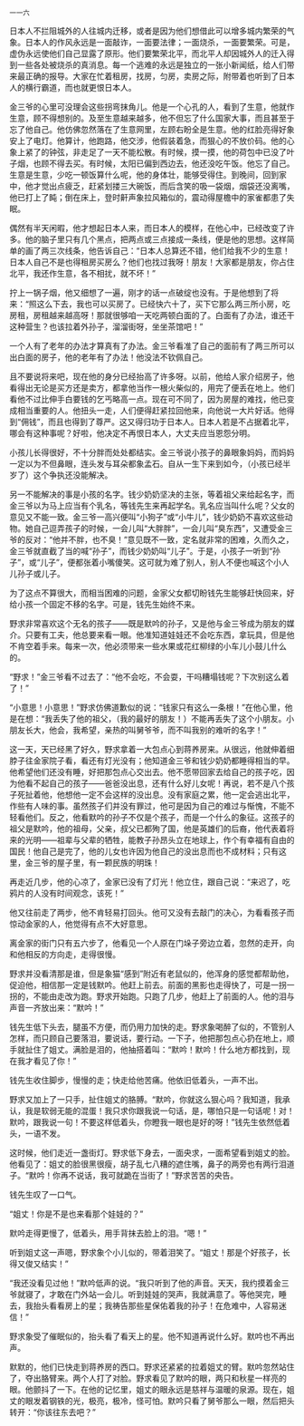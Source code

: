     一一六 

   日本人不拦阻城外的人往城内迁移，或者是因为他们想借此可以增多城内繁荣的气象。日本人的作风永远是一面敲诈，一面要法律；一面烧杀，一面要繁荣。可是，虚伪永远使他们自己显露了原形。他们要繁荣北平，而北平人却因城外人的迁入得到一些各处被烧杀的真消息。每一个逃难的永远是独立的一张小新闻纸，给人们带来最正确的报导。大家在忙着租房，找房，匀房，卖房之际，附带着也听到了日本人的横行霸道，而也就更恨日本人。

   金三爷的心里可没理会这些拐弯抹角儿。他是一个心孔的人，看到了生意，他就作生意，顾不得想别的。及至生意越来越多，他不但忘了什么国家大事，而且甚至于忘了他自己。他仿佛忽然落在了生意网里，左顾右盼全是生意。他的红脸亮得好象安上了电灯。他算计，他跑路，他交涉，他假装着急，而狠心的不放价码。他的心象上紧了的钟弦，非走足了一天不能松散。有时候，摸一摸，他的荷包中已没了叶子烟，也顾不得去买。有时候，太阳已偏到西边去，他还没吃午饭。他忘了自己。生意是生意，少吃一顿饭算什么呢，他的身体壮，能够受得住。到晚间，回到家中，他才觉出点疲乏，赶紧划搂三大碗饭，而后含笑的吸一袋烟，烟袋还没离嘴，他已打上了盹；倒在床上，登时鼾声象拉风箱似的，震动得屋檐中的家雀都患了失眠。

   偶然有半天闲暇，他才想起日本人来，而日本人的模样，在他心中，已经改变了许多。他的脑子里只有几个黑点，把两点或三点接成一条线，便是他的思想。这样简单的画了两三次线条，他告诉自己：“日本人总算还不错，他们给我不少的生意！日本人自己不是也得租房买房么？他们也找过我呀！朋友！大家都是朋友，你占住北平，我还作生意，各不相扰，就不坏！”

   拧上一锅子烟，他又细想了一遍，刚才的话一点破绽也没有。于是他想到了将来：“照这么下去，我也可以买房了。已经快六十了，买下它那么两三所小房，吃房租，房租越来越高呀！那就很够咱一天吃两顿白面的了。白面有了办法，谁还干这种营生？也该拉着外孙子，溜溜街呀，坐坐茶馆吧！”

   一个人有了老年的办法才算真有了办法。金三爷看准了自己的面前有了两三所可以出白面的房子，他的老年有了办法！他没法不钦佩自己。

   且不要说将来吧，现在他的身分已经抬高了许多呀。以前，他给人家介绍房子，他看得出无论是买方还是卖方，都拿他当作一根火柴似的，用完了便丢在地上。他们看他不过比伸手白要钱的乞丐略高一点。现在可不同了，因为房屋的难找，他已变成相当重要的人。他扭头一走，人们便得赶紧拉回他来，向他说一大片好话。他得到“佣钱”，而且也得到了尊严。这又得归功于日本人。日本人若是不占据着北平，哪会有这种事呢？好啦，他决定不再恨日本人，大丈夫应当恩怨分明。

   小孩儿长得很好，不十分胖而处处都结实。金三爷说小孩子的鼻眼象妈妈，而妈妈一定以为不但鼻眼，连头发与耳朵都象孟石。自从一生下来到如今，（小孩已经半岁了）这个争执还没能解决。

   另一不能解决的事是小孩的名字。钱少奶奶坚决的主张，等着祖父来给起名字，而金三爷以为马上应当有个乳名，等钱先生来再起学名。乳名应当叫什么呢？父女的意见又不能一致。金三爷一高兴便叫“小狗子”或“小牛儿”，钱少奶奶不喜欢这些动物。她自己逗弄孩子的时候，一会儿叫“大胖胖”，一会儿叫“臭东西”，又遭受金三爷的反对：“他并不胖，也不臭！”意见既不一致，定名就非常的困难，久而久之，金三爷就直截了当的喊“孙子”，而钱少奶奶叫“儿子”。于是，小孩子一听到“孙子”，或“儿子”，便都张着小嘴傻笑。这可就为难了别人，别人不便也喊这个小人儿孙子或儿子。

   为了这点不算很大，而相当困难的问题，金家父女都切盼钱先生能够赶快回来，好给小孩一个固定不移的名字。可是，钱先生始终不来。

   野求非常喜欢这个无名的孩子——既是默吟的孙子，又是他与金三爷成为朋友的媒介。只要有工夫，他总要来看一眼。他准知道娃娃还不会吃东西，拿玩具，但是他不肯空着手来。每来一次，他必须带来一些水果或花红柳绿的小车儿小鼓儿什么的。

   “野求！”金三爷看不过去了：“他不会吃，不会耍，干吗糟塌钱呢？下次别这么着了！”

   “小意思！小意思！”野求仿佛道歉似的说：“钱家只有这么一条根！”在他心里，他是在想：“我丢失了他的祖父，（我的最好的朋友！）不能再丢失了这个小朋友。小朋友长大，他会，我希望，亲热的叫舅爷爷，而不叫我别的难听的名字！”

   这一天，天已经黑了好久，野求拿着一大包点心到蒋养房来。从很远，他就伸着细脖子往金家院子看，看还有灯光没有；他知道金三爷和钱少奶奶都睡得相当的早。他希望他们还没有睡，好把那包点心交出去。他不愿带回家去给自己的孩子吃，因为他看不起自己的孩子——爸爸没出息，还有什么好儿女呢！再说，若不是八个孩子死扯着他，他想他一定不会这样的没出息。没有家庭之累，他一定会逃出北平，作些有人味的事。虽然孩子们并没有罪过，他可是因为自己的难过与惭愧，不能不轻看他们。反之，他看默吟的孙子不仅是个孩子，而是一个什么的象征。这孩子的祖父是默吟，他的祖母，父亲，叔父已都殉了国，他是英雄们的后裔，他代表着将来的光明——祖辈与父辈的牺牲，能教子孙昂头立在地球上，作个有幸福有自由的国民！他自己是完了，他的儿女也许因为他自己的没出息而也不成材料；只有这里，金三爷的屋子里，有一颗民族的明珠！

   再走近几步，他的心凉了，金家已没有了灯光！他立住，跟自己说：“来迟了，吃鸦片的人没有时间观念，该死！”

   他又往前走了两步，他不肯轻易打回头。他可又没有去敲门的决心，为看看孩子而惊动金家的人，他觉得有点不大好意思。

   离金家的街门只有五六步了，他看见一个人原在门垛子旁边立着，忽然的走开，向和他相反的方向走，走得很慢。

   野求并没看清那是谁，但是象猫“感到”附近有老鼠似的，他浑身的感觉都帮助他，促迫他，相信那一定是钱默吟。他赶上前去。前面的黑影也走得快了，可是一拐一拐的，不能由走改为跑。野求开始跑。只跑了几步，他赶上了前面的人。他的泪与声音一齐放出来：“默吟！”

   钱先生低下头去，腿虽不方便，而仍用力加快的走。野求象喝醉了似的，不管别人怎样，而只顾自己要落泪，要说话，要行动。一下子，他把那包点心扔在地上，顺手就扯住了姐丈。满脸是泪的，他抽搭着叫：“默吟！默吟！什么地方都找到，现在我才看见了你！”

   钱先生收住脚步，慢慢的走；快走给他苦痛。他依旧低着头，一声不出。

   野求又加上了一只手，扯住姐丈的胳膊。“默吟，你就这么狠心吗？我知道，我承认，我是软弱无能的混蛋！我只求你跟我说一句话，是，哪怕只是一句话呢！对！默吟，跟我说一句！不要这样低着头，你瞪我一眼也是好的呀！”钱先生依然低着头，一语不发。

   这时候，他们走近一盏街灯。野求低下身去，一面央求，一面希望看到姐丈的脸。他看见了：姐丈的脸很黑很瘦，胡子乱七八糟的遮住嘴，鼻子的两旁也有两行泪道子。“默吟！你再不说话，我可就跪在当街了！”野求苦苦的央告。

   钱先生叹了一口气。

   “姐丈！你是不是也来看那个娃娃的？”

   默吟走得更慢了，低着头，用手背抹去脸上的泪。“嗯！”

   听到姐丈这一声嗯，野求象个小儿似的，带着泪笑了。“姐丈！那是个好孩子，长得又俊又结实！”

   “我还没看见过他！”默吟低声的说。“我只听到了他的声音。天天，我约摸着金三爷就寝了，才敢在门外站一会儿。听到娃娃的哭声，我就满意了。等他哭完，睡去，我抬头看看房上的星；我祷告那些星保佑着我的孙子！在危难中，人容易迷信！”

   野求象受了催眠似的，抬头看了看天上的星。他不知道再说什么好。默吟也不再出声。

   默默的，他们已快走到蒋养房的西口。野求还紧紧的拉着姐丈的臂。默吟忽然站住了，夺出胳臂来。两个人打了对脸。野求看见了默吟的眼，两只和秋星一样亮的眼。他颤抖了一下。在他的记忆里，姐丈的眼永远是慈祥与温暖的泉源。现在，姐丈的眼发着钢铁的光，极亮，极冷，怪可怕。默吟只看了舅爷那么一眼，然后把头转开：“你该往东去吧？”

